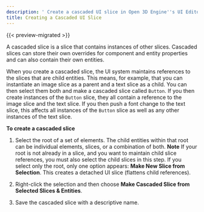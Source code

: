 ```yaml
---
description: ' Create a cascaded UI slice in Open 3D Engine''s UI Editor . '
title: Creating a Cascaded UI Slice
---
```


{{< preview-migrated >}}

A cascaded slice is a slice that contains instances of other slices. Cascaded slices can store their own overrides for component and entity properties and can also contain their own entities.

When you create a cascaded slice, the UI system maintains references to the slices that are child entities. This means, for example, that you can instantiate an image slice as a parent and a text slice as a child. You can then select them both and make a cascaded slice called `Button`. If you then create instances of the `Button` slice, they all contain a reference to the image slice and the text slice. If you then push a font change to the text slice, this affects all instances of the `Button` slice as well as any other instances of the text slice.

**To create a cascaded slice**

1. Select the root of a set of elements. The child entities within that root can be individual elements, slices, or a combination of both.
**Note**
If your root is not already in a slice, and you want to maintain child slice references, you must also select the child slices in this step. If you select only the root, only one option appears: **Make New Slice from Selection**. This creates a detached UI slice \(flattens child references\).

1. Right\-click the selection and then choose **Make Cascaded Slice from Selected Slices & Entities**.

1. Save the cascaded slice with a descriptive name.
